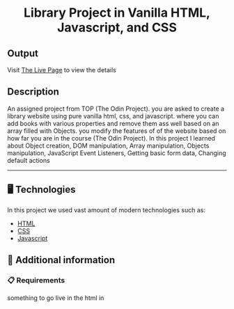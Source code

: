<p align="center">
  <h1 align="center">Library Project in Vanilla HTML, Javascript, and CSS</h1>
</p>

## Output

Visit [The Live Page](https://aliflikescoding.github.io/vanilla-calculator/) to view the details

## Description

An assigned project from TOP (The Odin Project). you are asked to create a library website using pure vanilla html, css, and javascript. where you can add books with various properties and remove them ass well based on an array filled with Objects. you modify the features of of the website based on how far you are in the course (The Odin Project). In this project I learned about Object creation, DOM manipulation, Array manipulation, Objects manipulation, JavaScript Event Listeners, Getting basic form data, Changing default actions

---
## 🖥️ Technologies

In this project we used vast amount of modern technologies such as:

- [HTML](https://developer.mozilla.org/en-US/docs/Web/HTML)
- [CSS](https://developer.mozilla.org/en-US/docs/Web/CSS)
- [Javascript](https://developer.mozilla.org/en-US/docs/Web/JavaScript)
  
## 📖 Additional information

### 📋 Requirements

something to go live in the html in




